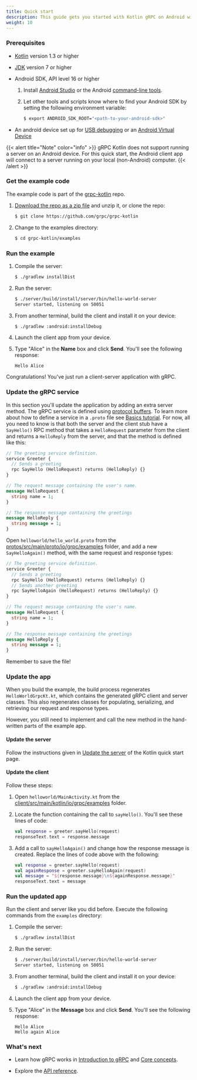 ```yaml
---
title: Quick start
description: This guide gets you started with Kotlin gRPC on Android with a simple working example.
weight: 10
---
```


### Prerequisites

- [Kotlin][] version 1.3 or higher
- [JDK][] version 7 or higher
- Android SDK, API level 16 or higher

   1. Install [Android Studio][] or the Android [command-line tools][].

      [Android Studio]: https://developer.android.com/studio/index.html#downloads
      [command-line tools]: https://developer.android.com/studio/index.html#command-tools

   2. Let other tools and scripts know where to find your Android SDK by setting
      the following environment variable:

      ```sh
      $ export ANDROID_SDK_ROOT="<path-to-your-android-sdk>"
      ```

- An android device set up for [USB debugging][] or an
  [Android Virtual Device][]

{{< alert title="Note" color="info" >}}
  gRPC Kotlin does not support running a server on an Android device. For this
  quick start, the Android client app will connect to a server running on your
  local (non-Android) computer.
{{< /alert >}}

### Get the example code

The example code is part of the [grpc-kotlin][] repo.

 1. [Download the repo as a zip file][download] and unzip it, or clone
    the repo:

    ```sh
    $ git clone https://github.com/grpc/grpc-kotlin
    ```

 2. Change to the examples directory:

    ```sh
    $ cd grpc-kotlin/examples
    ```

### Run the example

 1. Compile the server:

    ```sh
    $ ./gradlew installDist
    ```

 2. Run the server:

    ```sh
    $ ./server/build/install/server/bin/hello-world-server
    Server started, listening on 50051
    ```

 3. From another terminal, build the client and install it on your device:

    ```sh
    $ ./gradlew :android:installDebug
    ```

 4. Launch the client app from your device.

 5. Type "Alice" in the **Name** box and click **Send**. You'll see the
    following response:

    ```nocode
    Hello Alice
    ```

Congratulations! You've just run a client-server application with gRPC.

### Update the gRPC service

In this section you'll update the application by adding an extra server method.
The gRPC service is defined using [protocol buffers][pb]. To learn more about
how to define a service in a `.proto` file see [Basics tutorial][]. For now, all
you need to know is that both the server and the client stub have a `SayHello()`
RPC method that takes a `HelloRequest` parameter from the client and returns a
`HelloReply` from the server, and that the method is defined like this:

```protobuf
// The greeting service definition.
service Greeter {
  // Sends a greeting
  rpc SayHello (HelloRequest) returns (HelloReply) {}
}

// The request message containing the user's name.
message HelloRequest {
  string name = 1;
}

// The response message containing the greetings
message HelloReply {
  string message = 1;
}
```

Open `helloworld/hello_world.proto` from the
[protos/src/main/proto/io/grpc/examples][protos-src] folder, and add a
new `SayHelloAgain()` method, with the same request and response types:

```protobuf
// The greeting service definition.
service Greeter {
  // Sends a greeting
  rpc SayHello (HelloRequest) returns (HelloReply) {}
  // Sends another greeting
  rpc SayHelloAgain (HelloRequest) returns (HelloReply) {}
}

// The request message containing the user's name.
message HelloRequest {
  string name = 1;
}

// The response message containing the greetings
message HelloReply {
  string message = 1;
}
```

Remember to save the file!

### Update the app

When you build the example, the build process regenerates `HelloWorldGrpcKt.kt`,
which contains the generated gRPC client and server classes. This also
regenerates classes for populating, serializing, and retrieving our request and
response types.

However, you still need to implement and call the new method in the
hand-written parts of the example app.

#### Update the server

Follow the instructions given in [Update the
server](/docs/languages/kotlin/quickstart/#update-the-server) of the Kotlin
quick start page.

#### Update the client

Follow these steps:

 1. Open `helloworld/MainActivity.kt` from the
    [client/src/main/kotlin/io/grpc/examples][client-src] folder.

 2. Locate the function containing the call to `sayHello()`. You'll see these
    lines of code:

    ```kotlin
    val response = greeter.sayHello(request)
    responseText.text = response.message
    ```

 3. Add a call to `sayHelloAgain()` and change how the response message is
    created. Replace the lines of code above with the following:

    ```kotlin
    val response = greeter.sayHello(request)
    val againResponse = greeter.sayHelloAgain(request)
    val message = "${response.message}\n${againResponse.message}"
    responseText.text = message
    ```

### Run the updated app

Run the client and server like you did before. Execute the following commands
from the `examples` directory:

 1. Compile the server:

    ```sh
    $ ./gradlew installDist
    ```

 2. Run the server:

    ```sh
    $ ./server/build/install/server/bin/hello-world-server
    Server started, listening on 50051
    ```

 3. From another terminal, build the client and install it on your device:

    ```sh
    $ ./gradlew :android:installDebug
    ```

 4. Launch the client app from your device.

 5. Type "Alice" in the **Message** box and click **Send**. You'll see the
    following response:

    ```nocode
    Hello Alice
    Hello again Alice
    ```

### What's next

- Learn how gRPC works in [Introduction to gRPC](/docs/what-is-grpc/introduction/)
  and [Core concepts](/docs/what-is-grpc/core-concepts/).
<!--
- Work through the [Basics tutorial][].
-->
- Explore the [API reference](../api).

[Android Virtual Device]: https://developer.android.com/studio/run/managing-avds.html
[Basics tutorial]: ../basics/
[client-src]: https://github.com/grpc/grpc-kotlin/blob/master/examples/android/src/main/kotlin/io/grpc/examples
[download]: https://github.com/grpc/grpc-kotlin/archive/master.zip
[grpc-kotlin]: https://github.com/grpc/grpc-kotlin
[JDK]: https://jdk.java.net
[Kotlin]: https://kotlinlang.org
[pb]: https://developers.google.com/protocol-buffers
[protos-src]: https://github.com/grpc/grpc-kotlin/tree/master/examples/protos/src/main/proto/io/grpc/examples
[USB debugging]: https://developer.android.com/studio/command-line/adb.html#Enabling
